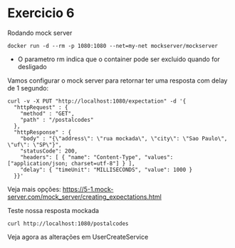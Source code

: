# Exercicio 6

Rodando mock server

```
docker run -d --rm -p 1080:1080 --net=my-net mockserver/mockserver
```

* O parametro rm indica que o container pode ser excluido quando for desligado


Vamos configurar o mock server para retornar ter uma resposta com delay de 1 segundo:

```
curl -v -X PUT "http://localhost:1080/expectation" -d '{
  "httpRequest" : {
    "method" : "GET",
    "path" : "/postalcodes"
  },
  "httpResponse" : {
    "body" : "{\"address\": \"rua mockada\", \"city\": \"Sao Paulo\", \"uf\": \"SP\"}",
    "statusCode": 200,
    "headers": [ { "name": "Content-Type", "values": ["application/json; charset=utf-8"] } ],
    "delay": { "timeUnit": "MILLISECONDS", "value": 1000 }
  }}'
```

Veja mais opções: https://5-1.mock-server.com/mock_server/creating_expectations.html

Teste nossa resposta mockada

```
curl http://localhost:1080/postalcodes
```

Veja agora as alterações em UserCreateService
